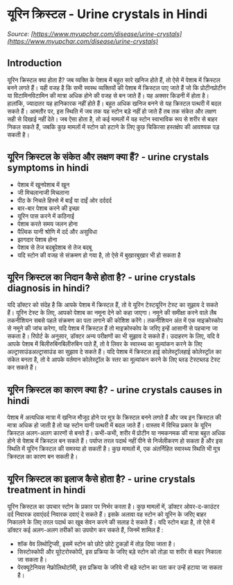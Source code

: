 # यूरिन क्रिस्टल - Urine crystals in Hindi
_Source: [https://www.myupchar.com/disease/urine-crystals](https://www.myupchar.com/disease/urine-crystals)_

## Introduction
यूरिन क्रिस्टल क्या होता है?
जब व्यक्ति के पेशाब में बहुत सारे खनिज होते हैं, तो ऐसे में पेशाब में क्रिस्टल बनने लगते हैं। यही वजह है कि सभी स्वस्थ व्यक्तियों की पेशाब में क्रिस्टल पाए जाते हैं जो कि प्रोटीनप्रोटीन या विटामिनविटामिन की मात्रा अधिक होने की वजह से बन जाते हैं। यह अक्सर किडनी में होता है। हालांकि, ज्यादातर यह हानिकारक नहीं होते हैं। बहुत अधिक खनिज बनने से यह क्रिस्टल पत्थरी में बदल सकते हैं।
आमतौर पर, इस स्थिति में जब तक यह स्टोन बड़े नहीं हो जाते हैं तब तक संकेत और लक्षण सही से दिखाई नहीं देते। जब ऐसा होता है, तो कई मामलों में यह स्टोन स्वाभाविक रूप से शरीर से बाहर निकल सकते हैं, जबकि कुछ मामलों में स्टोन को हटाने के लिए कुछ चिकित्सा हस्तक्षेप की आवश्यक पड़ सकती है।

## यूरिन क्रिस्टल के संकेत और लक्षण क्या हैं? - urine crystals symptoms in hindi
- पेशाब में खूनपेशाब में खून
- जी मिचलानाजी मिचलाना
- पीठ के निचले हिस्से में बाईं या दाईं ओर दर्ददर्द
- बार-बार पेशाब करने की इच्छा
- यूरिन पास करने में कठिनाई
- पेशाब करते समय जलन होना
- पैल्विक यानी श्रोणि में दर्द और असुविधा
- झागदार पेशाब होना
- पेशाब से तेज बदबूपेशाब से तेज बदबू
- यदि स्टोन की वजह से संक्रमण हो गया है, तो ऐसे में बुखारबुखार भी हो सकता है

## यूरिन क्रिस्टल का निदान कैसे होता है? - urine crystals diagnosis in hindi?
यदि डॉक्टर को संदेह है कि आपके पेशाब में क्रिस्टल हैं, तो वे यूरिन टेस्टयूरिन टेस्ट का सुझाव दे सकते हैं।
यूरिन टेस्ट के लिए, आपको पेशाब का नमूना देने को कहा जाएगा। नमूने की समीक्षा करने वाले लैब तकनीशियन सबसे पहले संक्रमण का पता लगाने की कोशिश करेंगे।
तकनीशियन अंत में एक माइक्रोस्कोप से नमूने की जांच करेगा, यदि पेशाब में क्रिस्टल हैं तो माइक्रोस्कोप के जरिए इन्हें आसानी से पहचाना जा सकता है।
रिपोर्ट के अनुसार, डॉक्टर अन्य परीक्षणों का भी सुझाव दे सकते हैं। उदाहरण के लिए, यदि वे आपके पेशाब में बिलीरुबिनबिलीरुबिन पाते हैं, तो वे लिवर के स्वास्थ्य का मूल्यांकन करने के लिए अल्ट्रासाउंडअल्ट्रासाउंड का सुझाव दे सकते हैं। यदि पेशाब में क्रिस्टल हाई कोलेस्ट्रॉलहाई कोलेस्ट्रॉल का संकेत बनता है, तो वे आपके वर्तमान कोलेस्ट्रॉल के स्तर का मूल्यांकन करने के लिए ब्लड टेस्टब्लड टेस्ट कर सकते हैं।

## यूरिन क्रिस्टल का कारण क्या है? - urine crystals causes in hindi
पेशाब में अत्यधिक मात्रा में खनिज मौजूद होने पर मूत्र के क्रिस्टल बनने लगते हैं और जब इन क्रिस्टल की मात्रा अधिक हो जाती है तो यह स्टोन यानी पत्थरी में बदल जाते हैं। वास्तव में विभिन्न प्रकार के यूरिन क्रिस्टल अलग-अलग कारणों से बनते हैं।
कभी-कभी, शरीर में प्रोटीन या नमकनमक की मात्रा बहुत अधिक होने से पेशाब में क्रिस्टल बन सकते हैं। पर्याप्त तरल पदार्थ नहीं पीने से निर्जलीकरण हो सकता है और इस स्थिति में यूरिन क्रिस्टल की समस्या हो सकती है।
कुछ मामलों में, एक अंतर्निहित स्वास्थ्य स्थिति भी मूत्र क्रिस्टल का कारण बन सकती है।

## यूरिन क्रिस्टल का इलाज कैसे होता है? - urine crystals treatment in hindi
यूरिन क्रिस्टल का उपचार स्टोन के प्रकार पर निर्भर करता है। कुछ मामलों में, डॉक्टर ओवर-द-काउंटर दर्द निवारक दवाएंदर्द निवारक दवाएं दे सकते हैं। इसके अलावा वह स्टोन को यूरिन के जरिए बाहर निकालने के लिए तरल पदार्थ का खूब सेवन करने की सलाह दे सकते हैं।
यदि स्टोन बड़ा है, तो ऐसे में डॉक्टर कई अलग-अलग तरीकों का उपयोग कर सकते हैं, जिनमें शामिल हैं :
- शॉक वेव लिथोट्रिप्सी, इसमें स्टोन को छोटे छोटे टुकड़ों में तोड़ दिया जाता है।
- सिस्टोस्कोपी और यूरेटरोस्कोपी, इस प्रक्रिया के जरिए बड़े स्टोन को तोड़ा या शरीर से बाहर निकाला जा सकता है।
- पेरक्यूटेनियस नेफ्रोलिथोटॉमी, इस प्रक्रिया के जरिये भी बड़े स्टोन का पता कर उन्हें हटाया जा सकता है।

